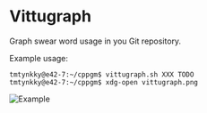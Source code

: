 Vittugraph
==========

Graph swear word usage in you Git repository.

Example usage:

```
tmtynkky@e42-7:~/cppgm$ vittugraph.sh XXX TODO
tmtynkky@e42-7:~/cppgm$ xdg-open vittugraph.png
```

![Example](https://raw.github.com/dezgeg/vittugraph/master/example.png "Example")
